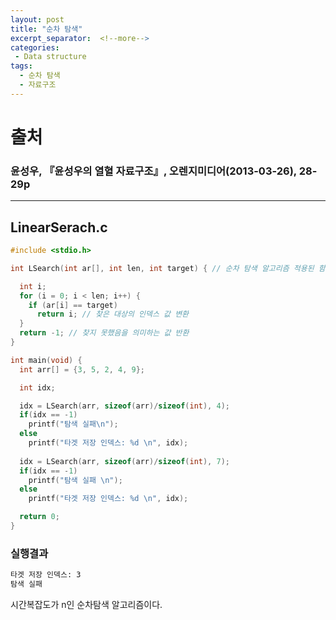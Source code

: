 ```yaml
---
layout: post
title: "순차 탐색"
excerpt_separator:  <!--more-->
categories:
 - Data structure
tags:
  - 순차 탐색
  - 자료구조
---
```


# 출처
### 윤성우, 『윤성우의 열혈 자료구조』, 오렌지미디어(2013-03-26), 28-29p

---
<!--more-->
## LinearSerach.c
```cpp
#include <stdio.h>

int LSearch(int ar[], int len, int target) { // 순차 탐색 알고리즘 적용된 함수

  int i;
  for (i = 0; i < len; i++) {
    if (ar[i] == target)
      return i; // 찾은 대상의 인덱스 값 변환
  }
  return -1; // 찾지 못했음을 의미하는 값 반환
}

int main(void) {
  int arr[] = {3, 5, 2, 4, 9};

  int idx;

  idx = LSearch(arr, sizeof(arr)/sizeof(int), 4);
  if(idx == -1)
    printf("탐색 실패\n");
  else
    printf("타겟 저장 인덱스: %d \n", idx);
  
  idx = LSearch(arr, sizeof(arr)/sizeof(int), 7);
  if(idx == -1)
    printf("탐색 실패 \n");
  else
    printf("타겟 저장 인덱스: %d \n", idx);

  return 0;
}
```
### 실행결과

```bash
타겟 저장 인덱스: 3
탐색 실패
```

시간복잡도가 n인 순차탐색 알고리즘이다.